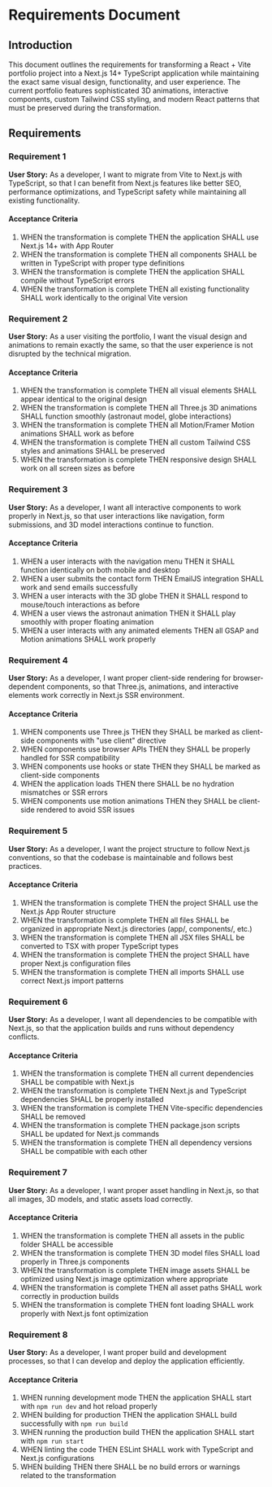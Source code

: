 # Requirements Document

## Introduction

This document outlines the requirements for transforming a React + Vite portfolio project into a Next.js 14+ TypeScript application while maintaining the exact same visual design, functionality, and user experience. The current portfolio features sophisticated 3D animations, interactive components, custom Tailwind CSS styling, and modern React patterns that must be preserved during the transformation.

## Requirements

### Requirement 1

**User Story:** As a developer, I want to migrate from Vite to Next.js with TypeScript, so that I can benefit from Next.js features like better SEO, performance optimizations, and TypeScript safety while maintaining all existing functionality.

#### Acceptance Criteria

1. WHEN the transformation is complete THEN the application SHALL use Next.js 14+ with App Router
2. WHEN the transformation is complete THEN all components SHALL be written in TypeScript with proper type definitions
3. WHEN the transformation is complete THEN the application SHALL compile without TypeScript errors
4. WHEN the transformation is complete THEN all existing functionality SHALL work identically to the original Vite version

### Requirement 2

**User Story:** As a user visiting the portfolio, I want the visual design and animations to remain exactly the same, so that the user experience is not disrupted by the technical migration.

#### Acceptance Criteria

1. WHEN the transformation is complete THEN all visual elements SHALL appear identical to the original design
2. WHEN the transformation is complete THEN all Three.js 3D animations SHALL function smoothly (astronaut model, globe interactions)
3. WHEN the transformation is complete THEN all Motion/Framer Motion animations SHALL work as before
4. WHEN the transformation is complete THEN all custom Tailwind CSS styles and animations SHALL be preserved
5. WHEN the transformation is complete THEN responsive design SHALL work on all screen sizes as before

### Requirement 3

**User Story:** As a developer, I want all interactive components to work properly in Next.js, so that user interactions like navigation, form submissions, and 3D model interactions continue to function.

#### Acceptance Criteria

1. WHEN a user interacts with the navigation menu THEN it SHALL function identically on both mobile and desktop
2. WHEN a user submits the contact form THEN EmailJS integration SHALL work and send emails successfully
3. WHEN a user interacts with the 3D globe THEN it SHALL respond to mouse/touch interactions as before
4. WHEN a user views the astronaut animation THEN it SHALL play smoothly with proper floating animation
5. WHEN a user interacts with any animated elements THEN all GSAP and Motion animations SHALL work properly

### Requirement 4

**User Story:** As a developer, I want proper client-side rendering for browser-dependent components, so that Three.js, animations, and interactive elements work correctly in Next.js SSR environment.

#### Acceptance Criteria

1. WHEN components use Three.js THEN they SHALL be marked as client-side components with "use client" directive
2. WHEN components use browser APIs THEN they SHALL be properly handled for SSR compatibility
3. WHEN components use hooks or state THEN they SHALL be marked as client-side components
4. WHEN the application loads THEN there SHALL be no hydration mismatches or SSR errors
5. WHEN components use motion animations THEN they SHALL be client-side rendered to avoid SSR issues

### Requirement 5

**User Story:** As a developer, I want the project structure to follow Next.js conventions, so that the codebase is maintainable and follows best practices.

#### Acceptance Criteria

1. WHEN the transformation is complete THEN the project SHALL use the Next.js App Router structure
2. WHEN the transformation is complete THEN all files SHALL be organized in appropriate Next.js directories (app/, components/, etc.)
3. WHEN the transformation is complete THEN all JSX files SHALL be converted to TSX with proper TypeScript types
4. WHEN the transformation is complete THEN the project SHALL have proper Next.js configuration files
5. WHEN the transformation is complete THEN all imports SHALL use correct Next.js import patterns

### Requirement 6

**User Story:** As a developer, I want all dependencies to be compatible with Next.js, so that the application builds and runs without dependency conflicts.

#### Acceptance Criteria

1. WHEN the transformation is complete THEN all current dependencies SHALL be compatible with Next.js
2. WHEN the transformation is complete THEN Next.js and TypeScript dependencies SHALL be properly installed
3. WHEN the transformation is complete THEN Vite-specific dependencies SHALL be removed
4. WHEN the transformation is complete THEN package.json scripts SHALL be updated for Next.js commands
5. WHEN the transformation is complete THEN all dependency versions SHALL be compatible with each other

### Requirement 7

**User Story:** As a developer, I want proper asset handling in Next.js, so that all images, 3D models, and static assets load correctly.

#### Acceptance Criteria

1. WHEN the transformation is complete THEN all assets in the public folder SHALL be accessible
2. WHEN the transformation is complete THEN 3D model files SHALL load properly in Three.js components
3. WHEN the transformation is complete THEN image assets SHALL be optimized using Next.js image optimization where appropriate
4. WHEN the transformation is complete THEN all asset paths SHALL work correctly in production builds
5. WHEN the transformation is complete THEN font loading SHALL work properly with Next.js font optimization

### Requirement 8

**User Story:** As a developer, I want proper build and development processes, so that I can develop and deploy the application efficiently.

#### Acceptance Criteria

1. WHEN running development mode THEN the application SHALL start with `npm run dev` and hot reload properly
2. WHEN building for production THEN the application SHALL build successfully with `npm run build`
3. WHEN running the production build THEN the application SHALL start with `npm run start`
4. WHEN linting the code THEN ESLint SHALL work with TypeScript and Next.js configurations
5. WHEN building THEN there SHALL be no build errors or warnings related to the transformation
